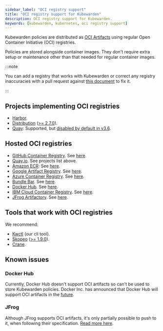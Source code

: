 ```yaml
---
sidebar_label: "OCI registry support"
title: "OCI registry support for Kubewarden"
description: OCI registry support for Kubewarden.
keywords: [kubewarden, kubernetes, oci registry support]
---
```


Kubewarden policies are distributed as
[OCI Artifacts](https://github.com/opencontainers/artifacts)
using regular Open Container Initiative (OCI) registries.

Policies are stored alongside container images.
They don't require extra setup or maintenance
other than that needed for regular container images.

:::note

You can add a registry that works with Kubewarden or
correct any registry inaccuracies with a pull request against
[this document](https://github.com/kubewarden/docs/edit/main/docs/distributing-policies/oci-registries-support.md)
to fix it.

:::

## Projects implementing OCI registries

- [Harbor](https://goharbor.io/).
- [Distribution](https://github.com/distribution/distribution) ([>= 2.7.0](https://github.com/distribution/distribution/releases/tag/v2.7.0)).
- [Quay](https://access.redhat.com/products/red-hat-quay/): Supported, but [disabled by default in v3.6](https://access.redhat.com/documentation/en-us/red_hat_quay/3/html/use_red_hat_quay/oci-intro#other-oci-artifacts-with-quay).

## Hosted OCI registries

- [GitHub Container Registry](https://github.com/container-registry/). See [here](https://docs.github.com/en/packages/working-with-a-github-packages-registry/working-with-the-container-registry).
- [Quay.io](https://quay.io). See projects list above.
- [Amazon ECR](https://aws.amazon.com/ecr/): See [here](https://aws.amazon.com/blogs/containers/oci-artifact-support-in-amazon-ecr/).
- [Google Artifact Registry](https://cloud.google.com/artifact-registry). See [here](https://cloud.google.com/anthos-config-management/docs/how-to/sync-oci-artifacts-from-artifact-registry).
- [Azure Container Registry](https://azure.microsoft.com/en-us/products/container-registry/). See [here](https://learn.microsoft.com/en-us/azure/container-registry/container-registry-oci-artifacts).
- [Bundle Bar](https://bundle.bar). See [here](https://bundle.bar/docs/#open-container-initiative-oci).
- [Docker Hub](https://hub.docker.com/). See [here](https://docs.docker.com/docker-hub/oci-artifacts/).
- [IBM Cloud Container Registry](https://cloud.ibm.com/docs/Registry). See [here](https://cloud.ibm.com/docs/Registry?topic=Registry-registry_helm_charts).
- [JFrog Artifactory](https://jfrog.com/artifactory/). See [here](https://jfrog.com/help/r/jfrog-artifactory-documentation/docker-registry).

## Tools that work with OCI registries

We recommend:
- [Kwctl](https://github.com/kubewarden/kwctl) (our cli tool).
- [Skopeo](https://github.com/containers/skopeo) ([>= 1.9.0](https://github.com/containers/skopeo/pull/1705)).
- [Crane](https://github.com/google/go-containerregistry/blob/main/cmd/crane/README.md).

## Known issues

### Docker Hub

Currently, Docker Hub doesn't support OCI artifacts so can't be used to store Kubewarden policies.
Docker Inc. has announced that Docker Hub will support OCI artifacts in the
[future](https://www.docker.com/blog/announcing-docker-hub-oci-artifacts-support/).

### JFrog

Although JFrog supports OCI artifacts,
it's only partially possible to push to it, when following their specification.
[Read more here](https://github.com/kubewarden/kwctl/issues/59).

